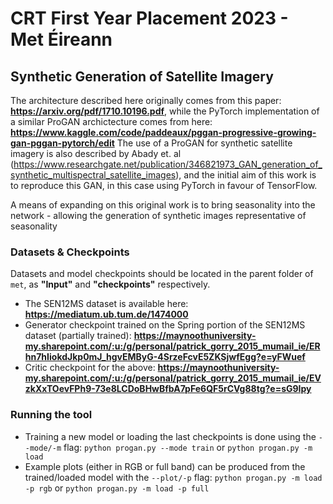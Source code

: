 # CRT First Year Placement 2023 - Met Éireann
## Synthetic Generation of Satellite Imagery

The architecture described here originally comes from this paper: **https://arxiv.org/pdf/1710.10196.pdf**, while the PyTorch implementation of a similar ProGAN archictecture comes from here: **https://www.kaggle.com/code/paddeaux/pggan-progressive-growing-gan-pggan-pytorch/edit**
The use of a ProGAN for synthetic satellite imagery is also described by Abady et. al (https://www.researchgate.net/publication/346821973_GAN_generation_of_synthetic_multispectral_satellite_images), and the initial aim of this work is to reproduce this GAN, in this case using PyTorch in favour of TensorFlow.

A means of expanding on this original work is to bring seasonality into the network - allowing the generation of synthetic images representative of seasonality

### Datasets & Checkpoints
Datasets and model checkpoints should be located in the parent folder of `met`, as **"Input"** and **"checkpoints"** respectively.

* The SEN12MS dataset is available here: **https://mediatum.ub.tum.de/1474000**
* Generator checkpoint trained on the Spring portion of the SEN12MS dataset (partially trained): **https://maynoothuniversity-my.sharepoint.com/:u:/g/personal/patrick_gorry_2015_mumail_ie/ERhn7hIiokdJkp0mJ_hgvEMByG-4SrzeFcvE5ZKSjwfEgg?e=yFWuef**
* Critic checkpoint for the above: **https://maynoothuniversity-my.sharepoint.com/:u:/g/personal/patrick_gorry_2015_mumail_ie/EVzkXxTOevFPh9-73e8LCDoBHwBfbA7pFe6QF5rCVg88tg?e=sG9Ipy**


### Running the tool
* Training a new model or loading the last checkpoints is done using the `--mode/-m` flag:
 `python progan.py --mode train` or `python progan.py -m load`
* Example plots (either in RGB or full band) can be produced from the trained/loaded model with the `--plot/-p` flag:
`python progan.py -m load -p rgb` or `python progan.py -m load -p full` 
 

